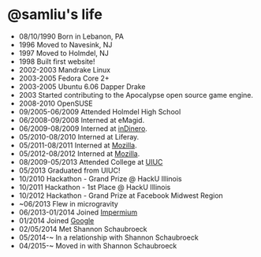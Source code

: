 @samliu's life
===============

- 08/10/1990 Born in Lebanon, PA
- 1996 Moved to Navesink, NJ
- 1997 Moved to Holmdel, NJ
- 1998 Built first website!
- 2002-2003 Mandrake Linux
- 2003-2005 Fedora Core 2+
- 2003-2005 Ubuntu 6.06 Dapper Drake
- 2003 Started contributing to the Apocalypse open source game engine.
- 2008-2010 OpenSUSE
- 09/2005-06/2009 Attended Holmdel High School
- 06/2008-09/2008 Interned at eMagid.
- 06/2009-08/2009 Interned at [inDinero](http://www.indinero.com).
- 05/2010-08/2010 Interned at Liferay.
- 05/2011-08/2011 Interned at [Mozilla](http://www.mozilla.org).
- 05/2012-08/2012 Interned at [Mozilla](http://www.mozilla.org).
- 08/2009-05/2013 Attended College at [UIUC](http://www.illinois.edu)
- 05/2013 Graduated from UIUC!
- 10/2010 Hackathon - Grand Prize @ HackU Illinois
- 10/2011 Hackathon - 1st Place @ HackU Illinois
- 10/2012 Hackathon - Grand Prize at Facebook Midwest Region
- ~06/2013 Flew in microgravity
- 06/2013-01/2014 Joined [Impermium](http://www.impermium.com)
- 01/2014 Joined [Google](http://www.google.com)
- 02/05/2014 Met Shannon Schaubroeck
- 05/2014-~ In a relationship with Shannon Schaubroeck
- 04/2015-~ Moved in with Shannon Schaubroeck
